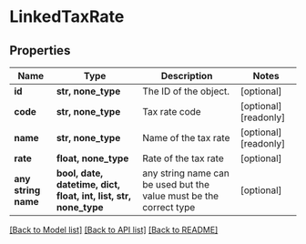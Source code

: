 # LinkedTaxRate


## Properties
Name | Type | Description | Notes
------------ | ------------- | ------------- | -------------
**id** | **str, none_type** | The ID of the object. | [optional] 
**code** | **str, none_type** | Tax rate code | [optional] [readonly] 
**name** | **str, none_type** | Name of the tax rate | [optional] [readonly] 
**rate** | **float, none_type** | Rate of the tax rate | [optional] 
**any string name** | **bool, date, datetime, dict, float, int, list, str, none_type** | any string name can be used but the value must be the correct type | [optional]

[[Back to Model list]](../../README.md#documentation-for-models) [[Back to API list]](../../README.md#documentation-for-api-endpoints) [[Back to README]](../../README.md)


